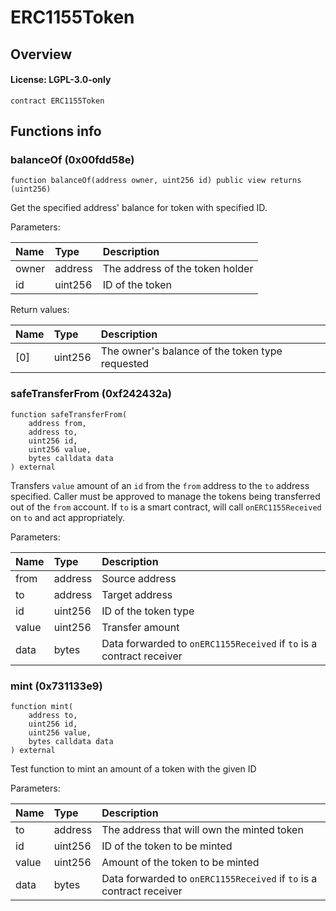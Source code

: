 # ERC1155Token

## Overview

#### License: LGPL-3.0-only

```solidity
contract ERC1155Token
```


## Functions info

### balanceOf (0x00fdd58e)

```solidity
function balanceOf(address owner, uint256 id) public view returns (uint256)
```

Get the specified address' balance for token with specified ID.


Parameters:

| Name  | Type    | Description                      |
| :---- | :------ | :------------------------------- |
| owner | address | The address of the token holder  |
| id    | uint256 | ID of the token                  |


Return values:

| Name | Type    | Description                                     |
| :--- | :------ | :---------------------------------------------- |
| [0]  | uint256 | The owner's balance of the token type requested |

### safeTransferFrom (0xf242432a)

```solidity
function safeTransferFrom(
    address from,
    address to,
    uint256 id,
    uint256 value,
    bytes calldata data
) external
```

Transfers `value` amount of an `id` from the `from` address to the `to` address specified.
Caller must be approved to manage the tokens being transferred out of the `from` account.
If `to` is a smart contract, will call `onERC1155Received` on `to` and act appropriately.


Parameters:

| Name  | Type    | Description                                                          |
| :---- | :------ | :------------------------------------------------------------------- |
| from  | address | Source address                                                       |
| to    | address | Target address                                                       |
| id    | uint256 | ID of the token type                                                 |
| value | uint256 | Transfer amount                                                      |
| data  | bytes   | Data forwarded to `onERC1155Received` if `to` is a contract receiver |

### mint (0x731133e9)

```solidity
function mint(
    address to,
    uint256 id,
    uint256 value,
    bytes calldata data
) external
```

Test function to mint an amount of a token with the given ID


Parameters:

| Name  | Type    | Description                                                          |
| :---- | :------ | :------------------------------------------------------------------- |
| to    | address | The address that will own the minted token                           |
| id    | uint256 | ID of the token to be minted                                         |
| value | uint256 | Amount of the token to be minted                                     |
| data  | bytes   | Data forwarded to `onERC1155Received` if `to` is a contract receiver |
